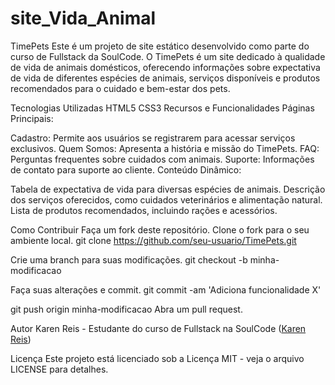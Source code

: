 # site_Vida_Animal
TimePets
Este é um projeto de site estático desenvolvido como parte do curso de Fullstack da SoulCode. O TimePets é um site dedicado à qualidade de vida de animais domésticos, oferecendo informações sobre expectativa de vida de diferentes espécies de animais, serviços disponíveis e produtos recomendados para o cuidado e bem-estar dos pets.

Tecnologias Utilizadas
HTML5
CSS3
Recursos e Funcionalidades
Páginas Principais:

Cadastro: Permite aos usuários se registrarem para acessar serviços exclusivos.
Quem Somos: Apresenta a história e missão do TimePets.
FAQ: Perguntas frequentes sobre cuidados com animais.
Suporte: Informações de contato para suporte ao cliente.
Conteúdo Dinâmico:

Tabela de expectativa de vida para diversas espécies de animais.
Descrição dos serviços oferecidos, como cuidados veterinários e alimentação natural.
Lista de produtos recomendados, incluindo rações e acessórios.

Como Contribuir
Faça um fork deste repositório.
Clone o fork para o seu ambiente local.
git clone https://github.com/seu-usuario/TimePets.git

Crie uma branch para suas modificações.
git checkout -b minha-modificacao

Faça suas alterações e commit.
git commit -am 'Adiciona funcionalidade X'

git push origin minha-modificacao
Abra um pull request.

Autor
Karen Reis - Estudante do curso de Fullstack na SoulCode ([Karen Reis](https://www.linkedin.com/in/reiskaren0228/))

Licença
Este projeto está licenciado sob a Licença MIT - veja o arquivo LICENSE para detalhes.

